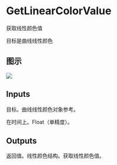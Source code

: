 # GetLinearColorValue

获取线性颜色值

目标是曲线线性颜色

## 图示

![]($-20221218-19485495.png)

## Inputs

目标。曲线线性颜色对象参考。

在时间上。Float（单精度）。  

## Outputs

返回值。线性颜色结构。获取线性颜色值。
